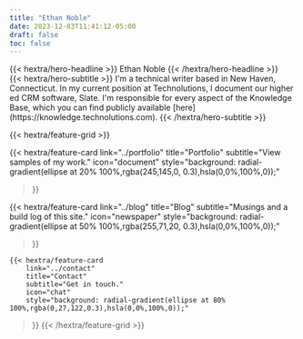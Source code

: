 ```yaml
---
title: "Ethan Noble"
date: 2023-12-03T11:41:12-05:00
draft: false
toc: false
---
```

<div class="mt-6 mb-6">
{{< hextra/hero-headline >}}
  Ethan Noble
{{< /hextra/hero-headline >}}
</div>
<div class="mb-12">
{{< hextra/hero-subtitle >}}
  I'm a technical writer based in New Haven, Connecticut. In my current position at Technolutions, I document our higher ed CRM software, Slate. I'm responsible for every aspect of the Knowledge Base, which you can find publicly available [here](https://knowledge.technolutions.com). 
{{< /hextra/hero-subtitle >}}
</div>
<div class="mt-6"></div>

{{< hextra/feature-grid >}}


  {{< hextra/feature-card
      link="../portfolio" 
      title="Portfolio" 
      subtitle="View samples of my work." 
      icon="document"
    style="background: radial-gradient(ellipse at 20% 100%,rgba(245,145,0, 0.3),hsla(0,0%,100%,0));" 
>}}


  {{< hextra/feature-card
        link="../blog" 
        title="Blog"
        subtitle="Musings and a build log of this site."
        icon="newspaper"
        style="background: radial-gradient(ellipse at 50% 100%,rgba(255,71,20, 0.3),hsla(0,0%,100%,0));" 
>}}

    {{< hextra/feature-card
        link="../contact"
        title="Contact"
        subtitle="Get in touch."
        icon="chat"
        style="background: radial-gradient(ellipse at 80% 100%,rgba(0,27,122,0.3),hsla(0,0%,100%,0));" 
>}}
{{< /hextra/feature-grid >}}